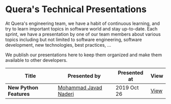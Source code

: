# Quera's Technical Presentations

At Quera's engineering team, we have a habit of continuous learning, and try to learn important topics
in software world and stay up-to-date. Each sprint, we have a presentation by one of our team members
about various topics including but not limited to software engineering, software development, new
technologies, best practices, ...

We publish our presentations here to keep them organized and make them available to other developers.

| Title | Presented by | Presented at | View |
|-------|--------------|--------------|------|
| **New Python Features** | [Mohammad Javad Naderi](https://github.com/mjnaderi) | 2019 Oct 26 | [View](https://querateam.github.io/talks/presentations/New%20Python%20Features/) |